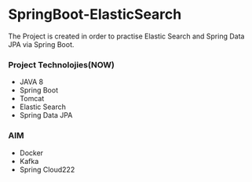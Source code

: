 # SpringBoot-ElasticSearch

The Project is created in order to practise Elastic Search and Spring Data JPA via Spring Boot.

### Project Technolojies(NOW)

- JAVA 8
- Spring Boot
- Tomcat
- Elastic Search
- Spring Data JPA

### AIM

- Docker
- Kafka
- Spring Cloud222
